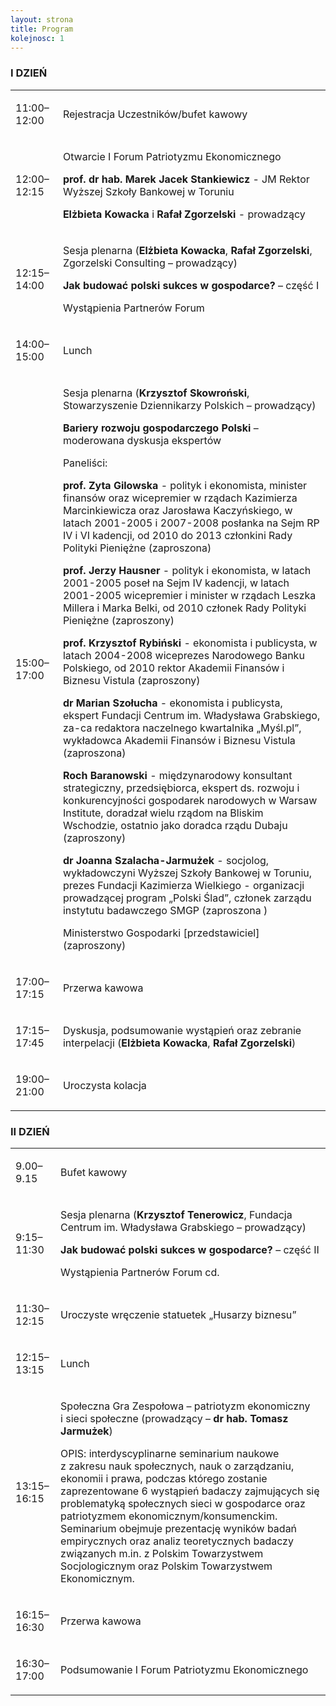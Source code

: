 ```yaml
---
layout: strona
title: Program
kolejnosc: 1
---
```


### I DZIEŃ ###

<table>
  <tbody>
    <tr>
      <td>
        <p>11:00–12:00</p>
      </td>
      <td>
        <p>Rejestracja Uczestników/bufet kawowy</p>
      </td>
    </tr>
    <tr>
      <td>
        <p>12:00–12:15</p>
      </td>
      <td>
        <p>Otwarcie I Forum Patriotyzmu Ekonomicznego</p>
        <p><b>prof. dr hab. Marek Jacek Stankiewicz</b> - JM Rektor Wyższej Szkoły Bankowej w Toruniu</p>
        <p><b>Elżbieta Kowacka</b> i <b>Rafał Zgorzelski</b> - prowadzący</p>
      </td>
    </tr>
    <tr>
      <td>
        <p>12:15–14:00</p>
      </td>
      <td>
        <p>Sesja plenarna (<b>Elżbieta Kowacka</b>, <b>Rafał Zgorzelski</b>, Zgorzelski Consulting – prowadzący)</p>
        <p><strong>Jak budować polski sukces w gospodarce?</strong> – część I</p>
        <p>Wystąpienia Partnerów Forum</p>
      </td>
    </tr>
    <tr>
      <td>
        <p>14:00–15:00</p>
      </td>
      <td>
        <p>Lunch</p>
      </td>
    </tr>
    <tr>
      <td>
        <p>15:00–17:00</p>
      </td>
      <td>
        <p>Sesja plenarna (<b>Krzysztof Skowroński</b>, Stowarzyszenie Dziennikarzy Polskich – prowadzący)</p>
        <p><strong>Bariery rozwoju gospodarczego Polski</strong> – moderowana dyskusja ekspertów</p>
        <p>Paneliści:</p>
        <p><b>prof. Zyta Gilowska</b> - polityk i ekonomista, minister finansów oraz wicepremier w rządach Kazimierza Marcinkiewicza oraz Jarosława Kaczyńskiego, w latach 2001-2005 i 2007-2008 posłanka na Sejm RP IV i VI kadencji, od 2010 do 2013 członkini Rady Polityki Pieniężne (zaproszona)</p>
        <p><b>prof. Jerzy Hausner</b> - polityk i ekonomista, w latach 2001-2005 poseł na Sejm IV kadencji, w latach 2001-2005 wicepremier i minister w rządach Leszka Millera i Marka Belki, od 2010 członek Rady Polityki Pieniężne (zaproszony)</p>
        <p><b>prof. Krzysztof Rybiński</b> - ekonomista i publicysta, w latach 2004-2008 wiceprezes Narodowego Banku Polskiego, od 2010 rektor Akademii Finansów i Biznesu Vistula (zaproszony)</p>
        <p><b>dr Marian Szołucha</b> - ekonomista i publicysta, ekspert Fundacji Centrum im. Władysława Grabskiego, za-ca redaktora naczelnego kwartalnika „Myśl.pl”, wykładowca Akademii Finansów i Biznesu Vistula (zaproszona)</p>
        <p><b>Roch Baranowski</b> - międzynarodowy konsultant strategiczny, przedsiębiorca, ekspert ds. rozwoju i konkurencyjności gospodarek narodowych w Warsaw Institute, doradzał wielu rządom na Bliskim Wschodzie, ostatnio jako doradca rządu Dubaju (zaproszony)</p>
        <p><b>dr Joanna Szalacha-Jarmużek</b> - socjolog, wykładowczyni Wyższej Szkoły Bankowej w Toruniu, prezes Fundacji Kazimierza Wielkiego - organizacji prowadzącej program „Polski Ślad”, członek zarządu instytutu badawczego SMGP (zaproszona )</p>
        <p>Ministerstwo Gospodarki [przedstawiciel](zaproszony)</p>
      </td>
    </tr>
    <tr>
      <td>
        <p>17:00–17:15</p>
      </td>
      <td>
        <p>Przerwa kawowa</p>
      </td>
    </tr>
    <tr>
      <td>
        <p>17:15–17:45
        </p>
      </td>
      <td>
        <p>
Dyskusja, podsumowanie wystąpień oraz zebranie interpelacji (<b>Elżbieta Kowacka</b>, <b>Rafał Zgorzelski</b>)
        </p>
      </td>
    </tr>
    <tr>
      <td>
        <p>19:00–21:00</p>
      </td>
      <td>
        <p>Uroczysta kolacja</p>
      </td>
    </tr>
  </tbody>
</table>

### II DZIEŃ ###

<table>
  <tbody>
    <tr>
      <td>
        <p>9.00–9.15</p>
      </td>
      <td>
        <p>Bufet kawowy</p>
      </td>
    </tr>
    <tr>
      <td>
        <p>9:15–11:30</p>
      </td>
      <td>
        <p>
Sesja plenarna (<b>Krzysztof Tenerowicz</b>, Fundacja Centrum im. Władysława Grabskiego – prowadzący)</p>
        <p><strong>Jak budować polski sukces w gospodarce?</strong> – część II</p>
        <p>Wystąpienia Partnerów Forum cd.
        </p>
      </td>
    </tr>
    <tr>
      <td>
        <p>11:30–12:15</p>
      </td>
      <td>
        <p>Uroczyste wręczenie statuetek „Husarzy biznesu”</p>
      </td>
    </tr>
    <tr>
      <td>
        <p>12:15–13:15</p>
      </td>
      <td>
        <p>Lunch</p>
      </td>
    </tr>
    <tr>
      <td>
        <p>13:15–16:15</p>
      </td>
      <td>
        <p>
Społeczna Gra Zespołowa – patriotyzm ekonomiczny i sieci społeczne (prowadzący – <b>dr hab. Tomasz Jarmużek</b>)</p>
        <p>OPIS: interdyscyplinarne seminarium naukowe z zakresu nauk społecznych, nauk o zarządzaniu, ekonomii i prawa, podczas którego zostanie zaprezentowane 6 wystąpień badaczy zajmujących się problematyką społecznych sieci w gospodarce oraz patriotyzmem ekonomicznym/konsumenckim. Seminarium obejmuje prezentację wyników badań empirycznych oraz analiz teoretycznych badaczy związanych m.in. z Polskim Towarzystwem Socjologicznym oraz Polskim Towarzystwem Ekonomicznym.
        </p>
      </td>
    </tr>
    <tr>
      <td>
        <p>16:15–16:30</p>
      </td>
      <td>
        <p>Przerwa kawowa</p>
      </td>
    </tr>
    <tr>
      <td>
        <p>16:30–17:00</p>
      </td>
      <td>
        <p>Podsumowanie I Forum Patriotyzmu Ekonomicznego</p>
      </td>
    </tr>
  </tbody>
</table>